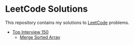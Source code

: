 # LeetCode Solutions

This repository contains my solutions to [LeetCode](https://leetcode.com/)
problems.

- [Top Interview 150](https://leetcode.com/studyplan/top-interview-150/)
  - [Merge Sorted Array](./merge-sorted-array)
